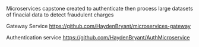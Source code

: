 Microservices capstone created to authenticate then process large datasets of finacial data to detect fraudulent charges

Gateway Service
https://github.com/HaydenBryant/microservices-gateway

Authentication service
https://github.com/HaydenBryant/AuthMicroservice
